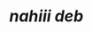 <!DOCTYPE html>
<html lang="en" dir="ltr">
  <head>
    <meta charset="utf-8">
    <title>Nahi Bou Nassif</title>
    <script src="https://ajax.googleapis.com/ajax/libs/jquery/3.5.1/jquery.min.js"></script>
  </head><h1><b><i>nahiii deb</i></b></h1>
  <body>

  </body>
  <script>
      $(document).ready(function(){
        if($("h1")){
      $("h1").first().hide();
      }
      });
</script>
</html>
